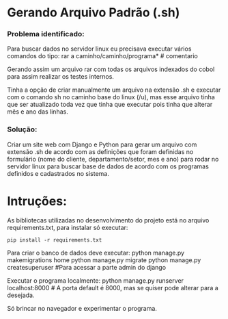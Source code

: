 # Gerando Arquivo Padrão (.sh)

### Problema identificado:

Para buscar dados no servidor linux eu precisava executar vários comandos do tipo:
rar a caminho/caminho/programa* # comentario

Gerando assim um arquivo rar com todas os arquivos indexados do cobol para assim realizar os testes internos.

Tinha a opção de criar manualmente um arquivo na extensão .sh e executar com o comando sh no caminho base do linux (/u), mas esse arquivo tinha que ser atualizado toda vez que tinha que executar pois tinha que alterar mês e ano das linhas.

### Solução:

Criar um site web com Django e Python para gerar um arquivo com extensão .sh de acordo com as definições que foram definidas no formulário (nome do cliente, departamento/setor, mes e ano) para rodar no servidor linux para buscar base de dados de acordo com os programas definidos e cadastrados no sistema.


# Intruções:

As bibliotecas utilizadas no desenvolvimento do projeto está no arquivo requirements.txt, para instalar só executar:

	pip install -r requirements.txt

Para criar o banco de dados deve executar:
	python manage.py makemigrations home
	python manage.py migrate
	python manage.py createsuperuser    #Para acessar a parte admin do django

Executar o programa localmente:
	python manage.py runserver localhost:8000  # A porta default é 8000, mas se quiser pode alterar para a desejada.

Só brincar no navegador e experimentar o programa.



